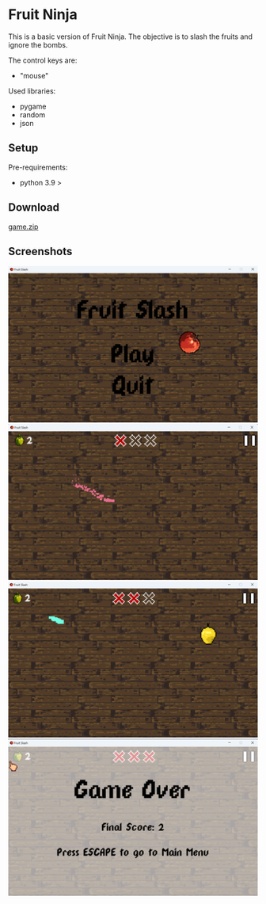 # Fruit Ninja
This is a basic version of Fruit Ninja. The objective is to slash the fruits and ignore the bombs.

The control keys are:
- "mouse"

Used libraries:
- pygame
- random
- json

## Setup

Pre-requirements:

* python 3.9 >

## Download
[game.zip](https://github.com/user-attachments/files/17467296/game.zip)

## Screenshots

![Menu](Assets/Screenshots/Start_Menu.png)
![Game](Assets/Screenshots/Gameplay.png)
![Game 2](Assets/Screenshots/Gameplay_2.png)
![Over](Assets/Screenshots/Game_Over.png)
